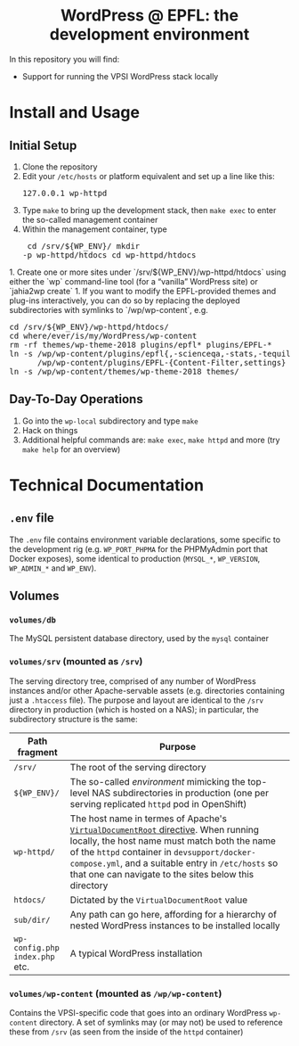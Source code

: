 <h1 align="center">
  WordPress @ EPFL: the development environment
</h1>

In this repository you will find:

- Support for running the VPSI WordPress stack locally

# Install and Usage

## Initial Setup

1. Clone the repository
1. Edit your `/etc/hosts` or platform equivalent and set up a line like this:<pre>127.0.0.1       wp-httpd</pre>
1. Type `make` to bring up the development stack, then `make exec` to enter the so-called management container
1. Within the management container, type<pre>
cd /srv/${WP_ENV}/
mkdir -p wp-httpd/htdocs
cd wp-httpd/htdocs
</pre>
1. Create one or more sites under `/srv/${WP_ENV}/wp-httpd/htdocs` using either the `wp` command-line tool (for a “vanilla” WordPress site) or `jahia2wp create`
1. If you want to modify the EPFL-provided themes and plug-ins interactively, you can do so by replacing the deployed subdirectories with symlinks to `/wp/wp-content`, e.g. <pre>
cd /srv/${WP_ENV}/wp-httpd/htdocs/
cd where/ever/is/my/WordPress/wp-content
rm -rf themes/wp-theme-2018 plugins/epfl* plugins/EPFL-*
ln -s /wp/wp-content/plugins/epfl{,-scienceqa,-stats,-tequila,-infoscience} \
      /wp/wp-content/plugins/EPFL-{Content-Filter,settings} plugins/
ln -s /wp/wp-content/themes/wp-theme-2018 themes/
</pre>

## Day-To-Day Operations

1. Go into the `wp-local` subdirectory and type `make`
1. Hack on things
1. Additional helpful commands are: `make exec`, `make httpd` and more (try `make help` for an overview)

# Technical Documentation

## `.env` file

The `.env` file contains environment variable declarations, some
specific to the development rig (e.g. `WP_PORT_PHPMA` for the
PHPMyAdmin port that Docker exposes), some identical to production
(`MYSQL_*`, `WP_VERSION`, `WP_ADMIN_*` and `WP_ENV`).

## Volumes

### `volumes/db`

The MySQL persistent database directory, used by the `mysql` container

### `volumes/srv` (mounted as `/srv`)

The serving directory tree, comprised of any number of WordPress
instances and/or other Apache-servable assets (e.g. directories
containing just a `.htaccess` file). The purpose and layout are
identical to the `/srv` directory in production (which is hosted on a
NAS); in particular, the subdirectory structure is the same:

| Path fragment | Purpose |
| --- | --- |
| `/srv/` | The root of the serving directory |
| `${WP_ENV}/` | The so-called *environment* mimicking the top-level NAS subdirectories in production (one per serving replicated `httpd` pod in OpenShift) |
| `wp-httpd/` | The host name in termes of Apache's [`VirtualDocumentRoot` directive](https://httpd.apache.org/docs/2.4/mod/mod_vhost_alias.html#virtualdocumentroot). When running locally, the host name must match both the name of the `httpd` container in `devsupport/docker-compose.yml`, and a suitable entry in `/etc/hosts` so that one can navigate to the sites below this directory |
| `htdocs/` | Dictated by the `VirtualDocumentRoot` value |
| `sub/dir/` | Any path can go here, affording for a hierarchy of nested WordPress instances to be installed locally |
| `wp-config.php`<br/>`index.php`<br/>etc. | A typical WordPress installation |

### `volumes/wp-content` (mounted as `/wp/wp-content`)

Contains the VPSI-specific code that goes into an ordinary WordPress
`wp-content` directory. A set of symlinks may (or may not) be used to
reference these from `/srv` (as seen from the inside of the
`httpd` container)


